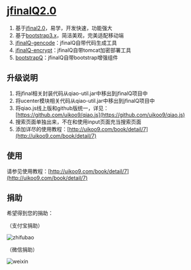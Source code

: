 [jfinalQ2.0](http://uikoo9.com/jfinalQ)
==========================================
1. 基于[jfinal2.0](http://www.jfinal.com/)，易学，开发快速，功能强大
2. 基于[bootstrap3.x](http://v3.bootcss.com/)，简洁美观，完美适配移动端
3. [jfinalQ-gencode](https://github.com/uikoo9/jfinalQ-gencode)：jfinalQ自带代码生成工具
4. [jfinalQ-encrypt](https://github.com/uikoo9/jfinalQ-encrypt)：jfinalQ自带tomcat加密部署工具
5. [bootstrapQ](http://uikoo9.com/bootstrapQ)：jfinalQ自带bootstrap增强组件

升级说明
---
1. 将jfinal相关封装代码从qiao-util.jar中移出到jfinalQ项目中
2. 将ucenter模块相关代码从qiao-util.jar中移出到jfinalQ项目中
3. 将qiao.js线上版和github版统一，详见：[https://github.com/uikoo9/qiao.js](https://github.com/uikoo9/qiao.js)
4. 搜索页面单独出来，不在和使用input页面充当搜索页面
5. 添加详尽的使用教程：[http://uikoo9.com/book/detail/7](http://uikoo9.com/book/detail/7)

使用
---
请参见使用教程：[http://uikoo9.com/book/detail/7](http://uikoo9.com/book/detail/7)

捐助
---
希望得到您的捐助：

（支付宝捐助）

![zhifubao](http://uikoo9.qiniudn.com/@/img/donate/zhifu2.png)

（微信捐助）

![weixin](http://uikoo9.qiniudn.com/@/img/donate/zhifu1.png)


